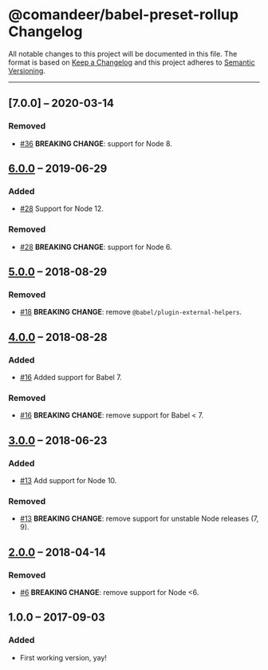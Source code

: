 # @comandeer/babel-preset-rollup Changelog

All notable changes to this project will be documented in this file.
The format is based on [Keep a Changelog](http://keepachangelog.com/)
and this project adheres to [Semantic Versioning](http://semver.org/).

---

## [7.0.0] – 2020-03-14
### Removed
* [#36] **BREAKING CHANGE**: support for Node 8.

## [6.0.0] – 2019-06-29
### Added
* [#28] Support for Node 12.

### Removed
* [#28] **BREAKING CHANGE**: support for Node 6.

## [5.0.0] – 2018-08-29
### Removed
* [#18] **BREAKING CHANGE**: remove `@babel/plugin-external-helpers`.

## [4.0.0] – 2018-08-28
### Added
* [#16] Added support for Babel 7.

### Removed
* [#16] **BREAKING CHANGE**: remove support for Babel < 7.

## [3.0.0] – 2018-06-23
### Added
* [#13] Add support for Node 10.

### Removed
* [#13] **BREAKING CHANGE**: remove support for unstable Node releases (7, 9).

## [2.0.0] – 2018-04-14
### Removed
* [#6] **BREAKING CHANGE**: remove support for Node <6.

## 1.0.0 – 2017-09-03
### Added
* First working version, yay!

[#6]: https://github.com/Comandeer/babel-preset-rollup/issues/6
[#13]: https://github.com/Comandeer/babel-preset-rollup/issues/13
[#16]: https://github.com/Comandeer/babel-preset-rollup/issues/16
[#18]: https://github.com/Comandeer/babel-preset-rollup/issues/18
[#28]: https://github.com/Comandeer/babel-preset-rollup/issues/28
[#36]: https://github.com/Comandeer/babel-preset-rollup/issues/36

[6.0.0]: https://github.com/Comandeer/babel-preset-rollup/compare/v6.0.0...v7.0.0
[6.0.0]: https://github.com/Comandeer/babel-preset-rollup/compare/v5.0.0...v6.0.0
[5.0.0]: https://github.com/Comandeer/babel-preset-rollup/compare/v4.0.0...v5.0.0
[4.0.0]: https://github.com/Comandeer/babel-preset-rollup/compare/v3.0.0...v4.0.0
[3.0.0]: https://github.com/Comandeer/babel-preset-rollup/compare/v2.0.0...v3.0.0
[2.0.0]: https://github.com/Comandeer/babel-preset-rollup/compare/v1.0.0...v2.0.0
